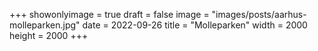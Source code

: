 +++
showonlyimage = true
draft = false
image = "images/posts/aarhus-molleparken.jpg"
date = 2022-09-26
title = "Molleparken"
width = 2000
height = 2000
+++

